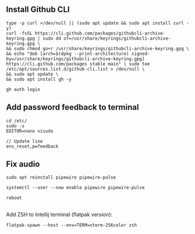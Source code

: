 ## Install Github CLI
```
type -p curl >/dev/null || (sudo apt update && sudo apt install curl -y)
curl -fsSL https://cli.github.com/packages/githubcli-archive-keyring.gpg | sudo dd of=/usr/share/keyrings/githubcli-archive-keyring.gpg \
&& sudo chmod go+r /usr/share/keyrings/githubcli-archive-keyring.gpg \
&& echo "deb [arch=$(dpkg --print-architecture) signed-by=/usr/share/keyrings/githubcli-archive-keyring.gpg] https://cli.github.com/packages stable main" | sudo tee /etc/apt/sources.list.d/github-cli.list > /dev/null \
&& sudo apt update \
&& sudo apt install gh -y
```
```
gh auth login
```
## Add password feedback to terminal

```
cd /etc/ 
sudo -s
EDITOR=nano visudo

// Update line
env_reset,pwfeedback
```


## Fix audio 
```
sudo apt reinstall pipewire pipewire-pulse
```
```
systemctl --user --now enable pipewire pipewire-pulse
```
```
reboot
```

##
Add ZSH to Intellij terminal (flatpak version):
```
flatpak-spawn --host --env=TERM=xterm-256color zsh
```
